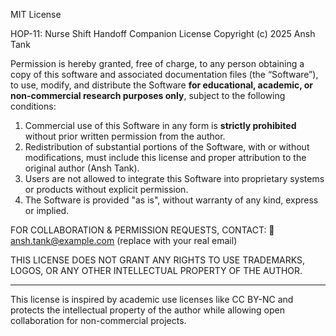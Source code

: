 MIT License

HOP-11: Nurse Shift Handoff Companion License
Copyright (c) 2025 Ansh Tank

Permission is hereby granted, free of charge, to any person obtaining a copy of this software and associated documentation files (the “Software”), to use, modify, and distribute the Software **for educational, academic, or non-commercial research purposes only**, subject to the following conditions:

1. Commercial use of this Software in any form is **strictly prohibited** without prior written permission from the author.
2. Redistribution of substantial portions of the Software, with or without modifications, must include this license and proper attribution to the original author (Ansh Tank).
3. Users are not allowed to integrate this Software into proprietary systems or products without explicit permission.
4. The Software is provided "as is", without warranty of any kind, express or implied.

FOR COLLABORATION & PERMISSION REQUESTS, CONTACT:
📧 ansh.tank@example.com (replace with your real email)

THIS LICENSE DOES NOT GRANT ANY RIGHTS TO USE TRADEMARKS, LOGOS, OR ANY OTHER INTELLECTUAL PROPERTY OF THE AUTHOR.

---

This license is inspired by academic use licenses like CC BY-NC and protects the intellectual property of the author while allowing open collaboration for non-commercial projects.
